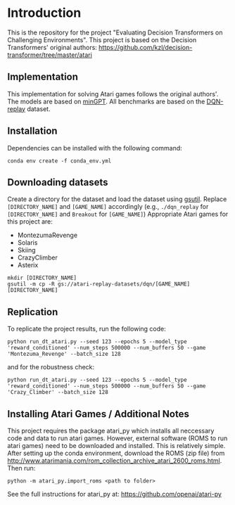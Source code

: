 # Introduction
This is the repository for the project "Evaluating Decision Transformers on Challenging Environments". This project is based on the Decision Transformers' original authors: https://github.com/kzl/decision-transformer/tree/master/atari

## Implementation
This implementation for solving Atari games follows the original authors'. The models are based on [minGPT](https://github.com/karpathy/minGPT).
All benchmarks are based on the [DQN-replay](https://github.com/google-research/batch_rl) dataset. 

## Installation

Dependencies can be installed with the following command:

```
conda env create -f conda_env.yml
```

## Downloading datasets

Create a directory for the dataset and load the dataset using [gsutil](https://cloud.google.com/storage/docs/gsutil_install#install). Replace `[DIRECTORY_NAME]` and `[GAME_NAME]` accordingly (e.g., `./dqn_replay` for `[DIRECTORY_NAME]` and `Breakout` for `[GAME_NAME]`)
Appropriate Atari games for this project are:
  - MontezumaRevenge
  - Solaris
  - Skiing
  - CrazyClimber
  - Asterix
```
mkdir [DIRECTORY_NAME]
gsutil -m cp -R gs://atari-replay-datasets/dqn/[GAME_NAME] [DIRECTORY_NAME]
```

## Replication

To replicate the project results, run the following code:

```
python run_dt_atari.py --seed 123 --epochs 5 --model_type 'reward_conditioned' --num_steps 500000 --num_buffers 50 --game 'Montezuma_Revenge' --batch_size 128
```

and for the robustness check:

```
python run_dt_atari.py --seed 123 --epochs 5 --model_type 'reward_conditioned' --num_steps 500000 --num_buffers 50 --game 'Crazy_Climber' --batch_size 128
```

## Installing Atari Games / Additional Notes

This project requires the package atari_py which installs all neccessary code and data to run atari games. However, external software (ROMS to run atari games) need to be downloaded and installed. 
This is relatively simple. After setting up the conda environment, download the ROMS (zip file) from http://www.atarimania.com/rom_collection_archive_atari_2600_roms.html. 
Then run:
```
python -m atari_py.import_roms <path to folder>
```

See the full instructions for atari_py at: https://github.com/openai/atari-py
